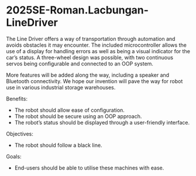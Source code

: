 # 2025SE-Roman.Lacbungan-LineDriver

The Line Driver offers a way of transportation through automation and avoids obstacles it may encounter. The included microcontroller allows the use of a display for handling errors as well as being a visual indicator for the car’s status. A three-wheel design was possible, with two continuous servos being configurable and connected to an OOP system.  

More features will be added along the way, including a speaker and Bluetooth connectivity. We hope our invention will pave the way for robot use in various industrial storage warehouses. 

Benefits: 
* The robot should allow ease of configuration. 
* The robot should be secure using an OOP approach. 
* The robot’s status should be displayed through a user-friendly interface. 

Objectives: 
* The robot should follow a black line. 

Goals: 
* End-users should be able to utilise these machines with ease. 
